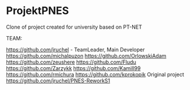 # ProjektPNES
Clone of project created for university based on PT-NET

TEAM:

https://github.com/jruchel - TeamLeader, Main Developer
https://github.com/michalpuzon
https://github.com/OrlowskiAdam
https://github.com/zeushere
https://github.com/Fludu
https://github.com/Zarzykk
https://github.com/Kamill99
https://github.com/rmichura
https://github.com/kprokopik
Original project https://github.com/jruchel/PNES-ReworkS1

